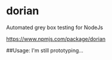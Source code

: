 # dorian
Automated grey box testing for NodeJs

https://www.npmjs.com/package/dorian

##Usage: 
I'm still prototyping...
